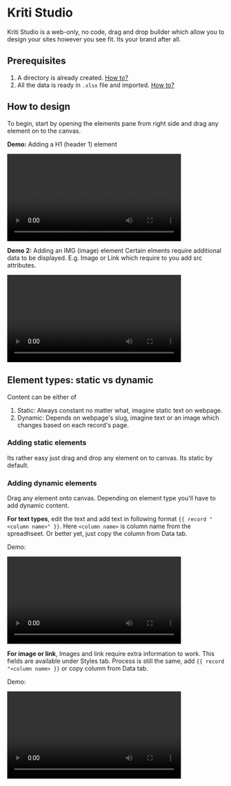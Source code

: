 # Kriti Studio

Kriti Studio is a web-only, no code, drag and drop builder which
allow you to design your sites however you see fit. Its your brand after all.

## Prerequisites

1. A directory is already created. [How to?](/docs/new-directory)
2. All the data is ready in `.xlsx` file and imported. [How to?](/docs/data)


## How to design

To begin, start by opening the elements pane from right side and drag any element on to the canvas.

__Demo:__ Adding a H1 (header 1) element

<video controls width="80%">
  <source src="/assets/docs/drag-drop-elems.mp4" type="video/mp4" />
</video>

__Demo 2:__ Adding an IMG (image) element
Certain elments require additional data to be displayed. E.g. Image or Link which require to you add src attributes.

<video controls width="80%">
  <source src="/assets/docs/drag-drop-img.mp4" type="video/mp4" />
</video>


## Element types: static vs dynamic

Content can be either of
1. Static: Always constant no matter what, imagine static text on webpage.
2. Dynamic: Depends on webpage's slug, imagine text or an image which changes based on each record's page.

### Adding static elements

Its rather easy just drag and drop any element on to canvas. Its static by default.

### Adding dynamic elements

Drag any element onto canvas. Depending on element type you'll have to add dynamic content.

__For text types__, edit the text and add text in following format `{{ record "<column name>" }}`.
Here `<column name>` is column name from the spreadhseet.
Or better yet, just copy the column from Data tab.

Demo:

<video controls width="80%">
  <source src="/assets/docs/dynamic-text.mp4" type="video/mp4" />
</video>

__For image or link__, Images and link require extra information to work. This fields
are available under Styles tab. Process is still the same, add `{{ record "<column name> }}` or
copy column from Data tab.

Demo:

<video controls width="80%">
  <source src="/assets/docs/dynamic-img.mp4" type="video/mp4" />
</video>
